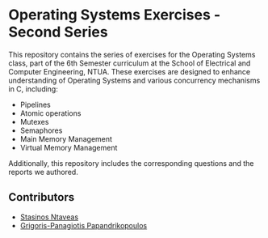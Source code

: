 # Operating Systems Exercises - Second Series

This repository contains the series of exercises for the Operating Systems class, part of the 6th Semester curriculum at the School of Electrical and Computer Engineering, NTUA. These exercises are designed to enhance understanding of Operating Systems and various concurrency mechanisms in C, including:

- Pipelines
- Atomic operations
- Mutexes
- Semaphores
- Main Memory Management
- Virtual Memory Management

Additionally, this repository includes the corresponding questions and the reports we authored.

## Contributors

- [Stasinos Ntaveas](https://github.com/stasinosntaveas)
- [Grigoris-Panagiotis Papandrikopoulos](https://github.com/gregpapandrikopoulos)

